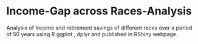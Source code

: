 # Income-Gap across Races-Analysis
Analysis of Income and retirement savings of different races over a period of 50 years using R ggplot , dplyr and published in RShiny webpage. 
